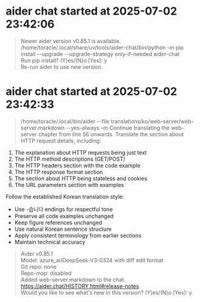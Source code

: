 
# aider chat started at 2025-07-02 23:42:06

> Newer aider version v0.85.1 is available.  
> /home/toracle/.local/share/uv/tools/aider-chat/bin/python -m pip install --upgrade --upgrade-strategy only-if-needed aider-chat  
> Run pip install? (Y)es/(N)o [Yes]: y  
> Re-run aider to use new version.  

# aider chat started at 2025-07-02 23:42:33

> /home/toracle/.local/bin/aider --file translations/ko/web-server/web-server.markdown --yes-always -m Continue translating the web-server chapter from line 56 onwards. Translate the section about HTTP request details, including:

1. The explanation about HTTP requests being just text
2. The HTTP method descriptions (GET/POST)
3. The HTTP headers section with the code example
4. The HTTP response format section  
5. The section about HTTP being stateless and cookies
6. The URL parameters section with examples

Follow the established Korean translation style:
- Use -습니다 endings for respectful tone
- Preserve all code examples unchanged
- Keep figure references unchanged  
- Use natural Korean sentence structure
- Apply consistent terminology from earlier sections
- Maintain technical accuracy  
> Aider v0.85.1  
> Model: azure_ai/DeepSeek-V3-0324 with diff edit format  
> Git repo: none  
> Repo-map: disabled  
> Added web-server.markdown to the chat.  
> https://aider.chat/HISTORY.html#release-notes  
> Would you like to see what's new in this version? (Y)es/(N)o [Yes]: y  
